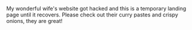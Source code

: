 My wonderful wife's website got hacked and this is a temporary landing page until it recovers. Please check out their curry pastes and crispy onions, they are great!
